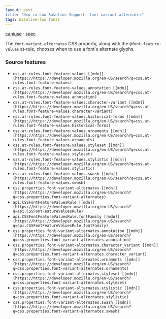 ```yaml
---
layout: post
title: "New in Low Baseline Support: font-variant-alternates"
tags: baseline-low fonts
---
```


[caniuse](https://caniuse.com/?search=font-variant-alternates) · [spec](https://drafts.csswg.org/css-fonts-4/#font-variant-alternates-prop)

The `font-variant-alternates` CSS property, along with the `@font-feature-values` at-rule, chooses when to use a font's alternate glyphs.

### Source features

- ``css.at-rules.font-feature-values [[mdn]](https://https://developer.mozilla.org/en-US/search?q=css.at-rules.font-feature-values)``
- ``css.at-rules.font-feature-values.annotation [[mdn]](https://https://developer.mozilla.org/en-US/search?q=css.at-rules.font-feature-values.annotation)``
- ``css.at-rules.font-feature-values.character-variant [[mdn]](https://https://developer.mozilla.org/en-US/search?q=css.at-rules.font-feature-values.character-variant)``
- ``css.at-rules.font-feature-values.historical-forms [[mdn]](https://https://developer.mozilla.org/en-US/search?q=css.at-rules.font-feature-values.historical-forms)``
- ``css.at-rules.font-feature-values.ornaments [[mdn]](https://https://developer.mozilla.org/en-US/search?q=css.at-rules.font-feature-values.ornaments)``
- ``css.at-rules.font-feature-values.styleset [[mdn]](https://https://developer.mozilla.org/en-US/search?q=css.at-rules.font-feature-values.styleset)``
- ``css.at-rules.font-feature-values.stylistic [[mdn]](https://https://developer.mozilla.org/en-US/search?q=css.at-rules.font-feature-values.stylistic)``
- ``css.at-rules.font-feature-values.swash [[mdn]](https://https://developer.mozilla.org/en-US/search?q=css.at-rules.font-feature-values.swash)``
- ``css.properties.font-variant-alternates [[mdn]](https://https://developer.mozilla.org/en-US/search?q=css.properties.font-variant-alternates)``
- ``api.CSSFontFeatureValuesRule [[mdn]](https://https://developer.mozilla.org/en-US/search?q=api.CSSFontFeatureValuesRule)``
- ``api.CSSFontFeatureValuesRule.fontFamily [[mdn]](https://https://developer.mozilla.org/en-US/search?q=api.CSSFontFeatureValuesRule.fontFamily)``
- ``css.properties.font-variant-alternates.annotation [[mdn]](https://https://developer.mozilla.org/en-US/search?q=css.properties.font-variant-alternates.annotation)``
- ``css.properties.font-variant-alternates.character_variant [[mdn]](https://https://developer.mozilla.org/en-US/search?q=css.properties.font-variant-alternates.character_variant)``
- ``css.properties.font-variant-alternates.ornaments [[mdn]](https://https://developer.mozilla.org/en-US/search?q=css.properties.font-variant-alternates.ornaments)``
- ``css.properties.font-variant-alternates.styleset [[mdn]](https://https://developer.mozilla.org/en-US/search?q=css.properties.font-variant-alternates.styleset)``
- ``css.properties.font-variant-alternates.stylistic [[mdn]](https://https://developer.mozilla.org/en-US/search?q=css.properties.font-variant-alternates.stylistic)``
- ``css.properties.font-variant-alternates.swash [[mdn]](https://https://developer.mozilla.org/en-US/search?q=css.properties.font-variant-alternates.swash)``
